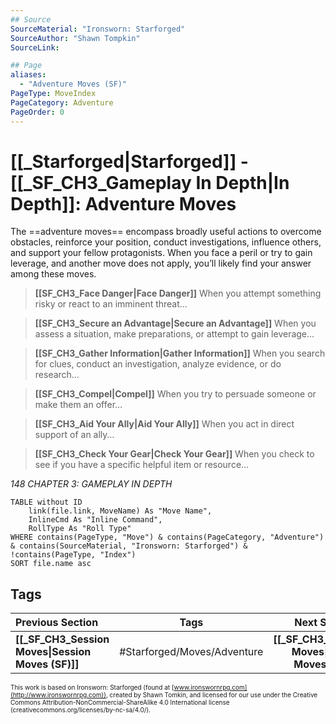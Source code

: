 ```yaml
---
## Source
SourceMaterial: "Ironsworn: Starforged"
SourceAuthor: "Shawn Tompkin"
SourceLink: 

## Page
aliases:
  - "Adventure Moves (SF)"
PageType: MoveIndex
PageCategory: Adventure
PageOrder: 0
---
```

# [[_Starforged|Starforged]] - [[_SF_CH3_Gameplay In Depth|In Depth]]: Adventure Moves
The ==adventure moves== encompass broadly useful actions to overcome obstacles, reinforce your position, conduct investigations, influence others, and support your fellow protagonists. When you face a peril or try to gain leverage, and another move does not apply, you’ll likely find your answer among these moves.

> **[[SF_CH3_Face Danger|Face Danger]]**
> When you attempt something risky or react to an imminent threat…

> **[[SF_CH3_Secure an Advantage|Secure an Advantage]]**
> When you assess a situation, make preparations, or attempt to gain leverage…

> **[[SF_CH3_Gather Information|Gather Information]]**
> When you search for clues, conduct an investigation, analyze evidence, or do research…

> **[[SF_CH3_Compel|Compel]]**
> When you try to persuade someone or make them an offer…

> **[[SF_CH3_Aid Your Ally|Aid Your Ally]]**
> When you act in direct support of an ally…

> **[[SF_CH3_Check Your Gear|Check Your Gear]]**
> When you check to see if you have a specific helpful item or resource…

*148 CHAPTER 3: GAMEPLAY IN DEPTH*

```dataview
TABLE without ID
	link(file.link, MoveName) As "Move Name",
	InlineCmd As "Inline Command",
	RollType As "Roll Type"
WHERE contains(PageType, "Move") & contains(PageCategory, "Adventure") & contains(SourceMaterial, "Ironsworn: Starforged") & !contains(PageType, "Index")
SORT file.name asc
```

## Tags
| Previous Section | Tags | Next Section | 
| :--- | :---: | ---: |
| **[[_SF_CH3_Session Moves\|Session Moves (SF)]]** | #Starforged/Moves/Adventure | **[[_SF_CH3_Quest Moves\|Quest Moves (SF)]]** |

<font size=-2>This work is based on Ironsworn: Starforged (found at [www.ironswornrpg.com](http://www.ironswornrpg.com)), created by Shawn Tomkin, and licensed for our use under the Creative Commons Attribution-NonCommercial-ShareAlike 4.0 International license  (creativecommons.org/licenses/by-nc-sa/4.0/).</font>






